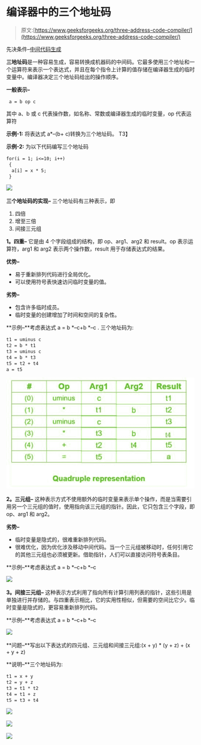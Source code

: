 # 编译器中的三个地址码

> 原文:[https://www.geeksforgeeks.org/three-address-code-compiler/](https://www.geeksforgeeks.org/three-address-code-compiler/)

先决条件–[中间代码生成](https://www.geeksforgeeks.org/intermediate-code-generation-in-compiler-design/)

**三地址码**是一种容易生成，容易转换成机器码的中间码。它最多使用三个地址和一个运算符来表示一个表达式，并且在每个指令上计算的值存储在编译器生成的临时变量中。编译器决定三个地址码给出的操作顺序。

**一般表示–**

```
 a = b op c 
```

其中 a、b 或 c 代表操作数，如名称、常数或编译器生成的临时变量，op 代表运算符

**示例-1:** 将表达式 a*–(b+ c)转换为三个地址码。
T3】

**示例-2:** 为以下代码编写三个地址码

```
for(i = 1; i<=10; i++)
 {
  a[i] = x * 5;                                       
 } 
```

![](img/a710d8908025022dafeb42cc5e70dde8.png)

**三个地址码的实现–**
三个地址码有三种表示，即

1.  四倍
2.  增至三倍
3.  间接三元组

**1。四重–**
它是由 4 个字段组成的结构，即 op、arg1、arg2 和 result。op 表示运算符，arg1 和 arg2 表示两个操作数，result 用于存储表达式的结果。

**优势–**

*   易于重新排列代码进行全局优化。
*   可以使用符号表快速访问临时变量的值。

**劣势–**

*   包含许多临时成员。
*   临时变量的创建增加了时间和空间的复杂性。

**示例–**考虑表达式 a = b *–c+b *–c .
三个地址码为:

```
t1 = uminus c
t2 = b * t1
t3 = uminus c
t4 = b * t3 
t5 = t2 + t4
a = t5  
```

![](img/45b9dcb1f17ed7375d8b9622db89bc7a.png)

**2。三元组–**
这种表示方式不使用额外的临时变量来表示单个操作，而是当需要引用另一个三元组的值时，使用指向该三元组的指针。因此，它只包含三个字段，即 op、arg1 和 arg2。

**劣势–**

*   临时变量是隐式的，很难重新排列代码。
*   很难优化，因为优化涉及移动中间代码。当一个三元组被移动时，任何引用它的其他三元组也必须被更新。借助指针，人们可以直接访问符号表条目。

**示例–**考虑表达式 a = b *–c+b *–c

![](img/7a848ccb870949e4ff0df9f65f0c33a8.png)

**3。间接三元组–**
这种表示方式利用了指向所有计算引用列表的指针，这些引用是单独进行并存储的。与四重表示相比，它的实用性相似，但需要的空间比它少。临时变量是隐式的，更容易重新排列代码。

**示例–**考虑表达式 a = b *–c+b *–c

![](img/7a164e5d97c270282a6778859bea3fc1.png)

**问题–**写出以下表达式的四元组、三元组和间接三元组:(x + y) * (y + z) + (x + y + z)

**说明–**三个地址码为:

```
t1 = x + y
t2 = y + z
t3 = t1 * t2
t4 = t1 + z
t5 = t3 + t4  
```

![](img/e89e63a6213c34b23fe429066ef990e7.png)

![](img/d651f7589ac822112a101b9e3fcf5cc9.png)

![](img/414fbcb09bd891a135cfec3acfc1a7fa.png)